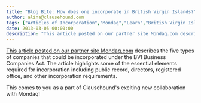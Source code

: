 ```yaml
---
title: "Blog Bite: How does one incorporate in British Virgin Islands?"
author: alina@clausehound.com
tags: ["Articles of Incorporation","Mondaq","Learn","British Virgin Islands"]
date: 2013-03-05 00:00:00
description: "This article posted on our partner site Mondaq.com describes the five types of companies that could be incorporated under the BVI Business Companies Act. The article highlights some of the essential..."
---
```


[This article posted on our partner site Mondaq.com](http://www.mondaq.com/x/225110/offshore+company+formation/Guide+To+Establishing+A+British+Virgin+Islands+BVI+Company) describes the five types of companies that could be incorporated under the BVI Business Companies Act. The article highlights some of the essential elements required for incorporation including public record, directors, registered office, and other incorporation requirements.

This comes to you as a part of Clausehound's exciting new collaboration with Mondaq!